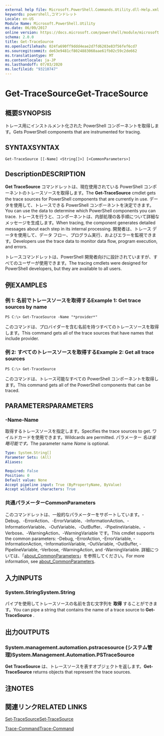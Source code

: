 ```yaml
---
external help file: Microsoft.PowerShell.Commands.Utility.dll-Help.xml
keywords: powershell,コマンドレット
Locale: en-US
Module Name: Microsoft.PowerShell.Utility
ms.date: 06/09/2017
online version: https://docs.microsoft.com/powershell/module/microsoft.powershell.utility/get-tracesource?view=powershell-7&WT.mc_id=ps-gethelp
schema: 2.0.0
title: Get-TraceSource
ms.openlocfilehash: 024fa690ff9ddd4eae2d7fd6203e83f56fef6cd7
ms.sourcegitcommit: de63e9481cf8024883060aae61fb02c59c2de662
ms.translationtype: MT
ms.contentlocale: ja-JP
ms.lasthandoff: 07/03/2020
ms.locfileid: "93210747"
---
```

# <span data-ttu-id="b7a02-103">Get-TraceSource</span><span class="sxs-lookup"><span data-stu-id="b7a02-103">Get-TraceSource</span></span>

## <span data-ttu-id="b7a02-104">概要</span><span class="sxs-lookup"><span data-stu-id="b7a02-104">SYNOPSIS</span></span>
<span data-ttu-id="b7a02-105">トレース用にインストルメント化された PowerShell コンポーネントを取得します。</span><span class="sxs-lookup"><span data-stu-id="b7a02-105">Gets PowerShell components that are instrumented for tracing.</span></span>

## <span data-ttu-id="b7a02-106">SYNTAX</span><span class="sxs-lookup"><span data-stu-id="b7a02-106">SYNTAX</span></span>

```
Get-TraceSource [[-Name] <String[]>] [<CommonParameters>]
```

## <span data-ttu-id="b7a02-107">Description</span><span class="sxs-lookup"><span data-stu-id="b7a02-107">DESCRIPTION</span></span>

<span data-ttu-id="b7a02-108">**Get TraceSource** コマンドレットは、現在使用されている PowerShell コンポーネントのトレースソースを取得します。</span><span class="sxs-lookup"><span data-stu-id="b7a02-108">The **Get-TraceSource** cmdlet gets the trace sources for PowerShell components that are currently in use.</span></span>
<span data-ttu-id="b7a02-109">データを使用して、トレースできる PowerShell コンポーネントを決定できます。</span><span class="sxs-lookup"><span data-stu-id="b7a02-109">You can use the data to determine which PowerShell components you can trace.</span></span>
<span data-ttu-id="b7a02-110">トレースを行うと、コンポーネントは、内部処理の各手順について詳細なメッセージを生成します。</span><span class="sxs-lookup"><span data-stu-id="b7a02-110">When tracing, the component generates detailed messages about each step in its internal processing.</span></span>
<span data-ttu-id="b7a02-111">開発者は、トレース データを使用して、データ フロー、プログラム実行、およびエラーを監視できます。</span><span class="sxs-lookup"><span data-stu-id="b7a02-111">Developers use the trace data to monitor data flow, program execution, and errors.</span></span>

<span data-ttu-id="b7a02-112">トレースコマンドレットは、PowerShell 開発者向けに設計されていますが、すべてのユーザーが使用できます。</span><span class="sxs-lookup"><span data-stu-id="b7a02-112">The tracing cmdlets were designed for PowerShell developers, but they are available to all users.</span></span>

## <span data-ttu-id="b7a02-113">例</span><span class="sxs-lookup"><span data-stu-id="b7a02-113">EXAMPLES</span></span>

### <span data-ttu-id="b7a02-114">例 1: 名前でトレースソースを取得する</span><span class="sxs-lookup"><span data-stu-id="b7a02-114">Example 1: Get trace sources by name</span></span>

```
PS C:\> Get-TraceSource -Name "*provider*"
```

<span data-ttu-id="b7a02-115">このコマンドは、プロバイダーを含む名前を持つすべてのトレースソースを取得します。</span><span class="sxs-lookup"><span data-stu-id="b7a02-115">This command gets all of the trace sources that have names that include provider.</span></span>

### <span data-ttu-id="b7a02-116">例 2: すべてのトレースソースを取得する</span><span class="sxs-lookup"><span data-stu-id="b7a02-116">Example 2: Get all trace sources</span></span>

```
PS C:\> Get-TraceSource
```

<span data-ttu-id="b7a02-117">このコマンドは、トレース可能なすべての PowerShell コンポーネントを取得します。</span><span class="sxs-lookup"><span data-stu-id="b7a02-117">This command gets all of the PowerShell components that can be traced.</span></span>

## <span data-ttu-id="b7a02-118">PARAMETERS</span><span class="sxs-lookup"><span data-stu-id="b7a02-118">PARAMETERS</span></span>

### <span data-ttu-id="b7a02-119">-Name</span><span class="sxs-lookup"><span data-stu-id="b7a02-119">-Name</span></span>

<span data-ttu-id="b7a02-120">取得するトレースソースを指定します。</span><span class="sxs-lookup"><span data-stu-id="b7a02-120">Specifies the trace sources to get.</span></span>
<span data-ttu-id="b7a02-121">ワイルドカードを使用できます。</span><span class="sxs-lookup"><span data-stu-id="b7a02-121">Wildcards are permitted.</span></span>
<span data-ttu-id="b7a02-122">パラメーター *名は省略可能です。*</span><span class="sxs-lookup"><span data-stu-id="b7a02-122">The parameter name *Name* is optional.</span></span>

```yaml
Type: System.String[]
Parameter Sets: (All)
Aliases:

Required: False
Position: 0
Default value: None
Accept pipeline input: True (ByPropertyName, ByValue)
Accept wildcard characters: True
```

### <span data-ttu-id="b7a02-123">共通パラメーター</span><span class="sxs-lookup"><span data-stu-id="b7a02-123">CommonParameters</span></span>

<span data-ttu-id="b7a02-124">このコマンドレットは、一般的なパラメーターをサポートしています。-Debug、-ErrorAction、-ErrorVariable、-InformationAction、-InformationVariable、-OutVariable、-OutBuffer、-PipelineVariable、-Verbose、-WarningAction、-WarningVariable です。</span><span class="sxs-lookup"><span data-stu-id="b7a02-124">This cmdlet supports the common parameters: -Debug, -ErrorAction, -ErrorVariable, -InformationAction, -InformationVariable, -OutVariable, -OutBuffer, -PipelineVariable, -Verbose, -WarningAction, and -WarningVariable.</span></span> <span data-ttu-id="b7a02-125">詳細については、「[about_CommonParameters](https://go.microsoft.com/fwlink/?LinkID=113216)」を参照してください。</span><span class="sxs-lookup"><span data-stu-id="b7a02-125">For more information, see [about_CommonParameters](https://go.microsoft.com/fwlink/?LinkID=113216).</span></span>

## <span data-ttu-id="b7a02-126">入力</span><span class="sxs-lookup"><span data-stu-id="b7a02-126">INPUTS</span></span>

### <span data-ttu-id="b7a02-127">System.String</span><span class="sxs-lookup"><span data-stu-id="b7a02-127">System.String</span></span>

<span data-ttu-id="b7a02-128">パイプを使用してトレースソースの名前を含む文字列を **取得** することができます。</span><span class="sxs-lookup"><span data-stu-id="b7a02-128">You can pipe a string that contains the name of a trace source to **Get-TraceSource** .</span></span>

## <span data-ttu-id="b7a02-129">出力</span><span class="sxs-lookup"><span data-stu-id="b7a02-129">OUTPUTS</span></span>

### <span data-ttu-id="b7a02-130">System.management.automation.pstracesource (システム管理)</span><span class="sxs-lookup"><span data-stu-id="b7a02-130">System.Management.Automation.PSTraceSource</span></span>

<span data-ttu-id="b7a02-131">**Get TraceSource** は、トレースソースを表すオブジェクトを返します。</span><span class="sxs-lookup"><span data-stu-id="b7a02-131">**Get-TraceSource** returns objects that represent the trace sources.</span></span>

## <span data-ttu-id="b7a02-132">注</span><span class="sxs-lookup"><span data-stu-id="b7a02-132">NOTES</span></span>

## <span data-ttu-id="b7a02-133">関連リンク</span><span class="sxs-lookup"><span data-stu-id="b7a02-133">RELATED LINKS</span></span>

[<span data-ttu-id="b7a02-134">Set-TraceSource</span><span class="sxs-lookup"><span data-stu-id="b7a02-134">Set-TraceSource</span></span>](Set-TraceSource.md)

[<span data-ttu-id="b7a02-135">Trace-Command</span><span class="sxs-lookup"><span data-stu-id="b7a02-135">Trace-Command</span></span>](Trace-Command.md)

